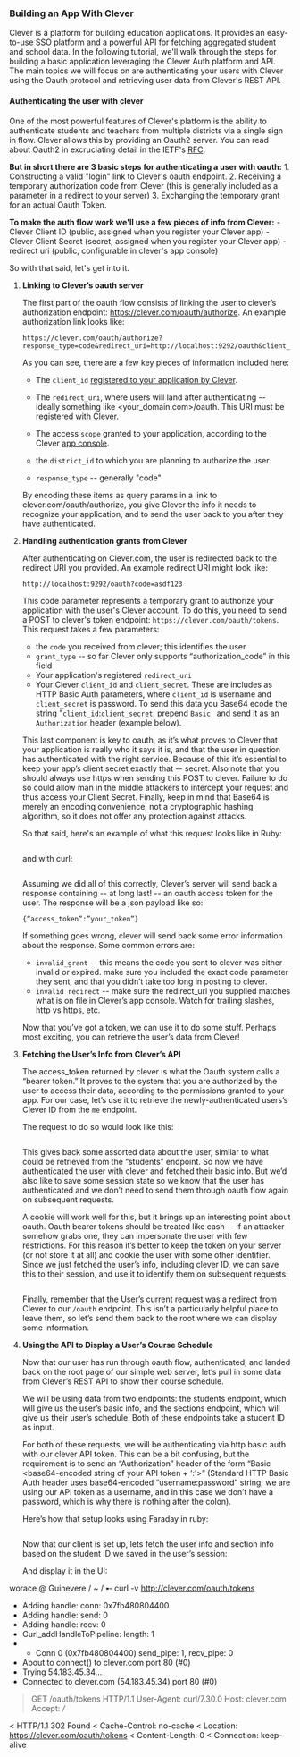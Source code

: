 ### Building an App With Clever

Clever is a platform for building education applications. It provides an easy-to-use SSO platform and a powerful API for fetching aggregated student and school data. In the following tutorial, we'll walk through the steps for building a basic application leveraging the Clever Auth platform and API. The main topics we will focus on are authenticating your users with Clever using the Oauth protocol and retrieving user data from Clever's REST API.


#### Authenticating the user with clever
	
One of the most powerful features of Clever's platform is the ability to authenticate students and teachers from multiple districts via a single sign in flow. Clever allows this by providing an Oauth2 server. You can read about Oauth2 in excruciating detail in the IETF's [RFC](http://tools.ietf.org/html/rfc6749). 
	
__But in short there are 3 basic steps for authenticating a user with oauth:__
	1. Constructing a valid "login" link to Clever's oauth endpoint.
	2. Receiving a temporary authorization code from Clever (this is generally included as a parameter in a redirect to your server)
	3. Exchanging the temporary grant for an actual Oauth Token.
	
__To make the auth flow work we'll use a few pieces of info from Clever:__
	- Clever Client ID (public, assigned when you register your Clever app)
	- Clever Client Secret (secret, assigned when you register your Clever app)
	- redirect uri (public, configurable in clever's app console)
	
So with that said, let's get into it.

1. __Linking to Clever’s oauth server__

	The first part of the oauth flow consists of linking the user to clever’s authorization endpoint: https://clever.com/oauth/authorize. An example authorization link looks like:
	
	```
	https://clever.com/oauth/authorize?response_type=code&redirect_uri=http://localhost:9292/oauth&client_id=3bf626d60ba3b67546de&scope=read%3Auser_id%20read%3Astudents&district_id=5327a245c79f90670e001b78
	```	
	
	As you can see, there are a few key pieces of information included here:
	
	- The `client_id` [registered to your application by Clever](http://www.evernote.com/shard/s294/sh/ba2e4674-5103-44ed-bb0f-0898609005fc/4781700a89d6e9439b77482c369b5578).

	- The `redirect_uri`, where users will land after authenticating -- ideally something like <your_domain.com>/oauth. This URI must be [registered with Clever](http://www.evernote.com/shard/s294/sh/51c7827c-2f41-4ae2-acf7-edd17a410f44/827b7b0ad8498c46aa589517a43e4f30).

	- The access `scope` granted to your application, according to the Clever [app console](http://www.evernote.com/shard/s294/sh/262fc587-7468-45fc-8d12-36d63d7c68c1/bca10e108d9628e43c07ded71552b189).

	- the `district_id` to which you are planning to authorize the user.
	
	- `response_type` -- generally "code"

	By encoding these items as query params in a link to clever.com/oauth/authorize, you give Clever the info it needs to recognize your application, and to send the user back to you after they have authenticated.

2. __Handling authentication grants from Clever__

	After authenticating on Clever.com, the user is redirected back to the redirect URI you provided. An example redirect URI might look like:

	```
	http://localhost:9292/oauth?code=asdf123
	```

	This code parameter represents a temporary grant to authorize your application with the user's Clever account. To do this, you need to send a POST to clever's token endpoint: `https://clever.com/oauth/tokens`. This request takes a few parameters:

	- the `code` you received from clever; this identifies the user
	- `grant_type` -- so far Clever only supports “authorization_code” in this field
	- Your application's registered `redirect_uri`
	- Your Clever `client_id` and `client_secret`. These are includes as HTTP Basic Auth parameters, where `client_id` is username and `client_secret` is password. To send this data you Base64 ecode the string "`client_id`:`client_secret`, prepend `Basic ` and send it as an `Authorization` header (example below).
	
	This last component is key to oauth, as it’s what proves to Clever that your application is really who it says it is, and that the user in question has authenticated with the right service. Because of this it’s essential to keep your app’s client secret exactly that -- secret. Also note that you should always use https when sending this POST to clever. Failure to do so could allow man in the middle attackers to intercept your request and thus access your Client Secret. Finally, keep in mind that Base64 is merely an encoding convenience, not a cryptographic hashing algorithm, so it does not offer any protection against attacks.

	So that said, here's an example of what this request looks like in Ruby:

	```
	```

	and with curl:

	```
	```


	Assuming we did all of this correctly, Clever’s server will send back a response containing -- at long last! -- an oauth access token for the user. The response will be a json payload like so:

	```
	{“access_token”:”your_token”}
	```

	If something goes wrong, clever will send back some error information about the response. Some common errors are:

	- `invalid_grant` -- this means the code you sent to clever was either invalid or expired. make sure you included the exact code parameter they sent, and that you didn’t take too long in posting to clever.
	- `invalid redirect` -- make sure the redirect_uri you supplied matches what is on file in Clever’s app console. Watch for trailing slashes, http vs https, etc.

	Now that you’ve got a token, we can use it to do some stuff. Perhaps most exciting, you can retrieve the user’s data from Clever!

3. __Fetching the User’s Info from Clever’s API__

	The access_token returned by clever is what the Oauth system calls a “bearer token.” It proves to the system that you are authorized by the user to access their data, according to the permissions granted to your app. For our case, let’s use it to retrieve the newly-authenticated users’s Clever ID from the `me` endpoint.

	The request to do so would look like this:
	
	```
	```

	This gives back some assorted data about the user, similar to what could be retrieved from the “students” endpoint. So now we have authenticated the user with clever and fetched their basic info. But we’d also like to save some session state so we know that the user has authenticated and we don’t need to send them through oauth flow again on subsequent requests.

	A cookie will work well for this, but it brings up an interesting point about oauth. Oauth bearer tokens should be treated like cash -- if an attacker somehow grabs one, they can impersonate the user with few restrictions. For this reason it’s better to keep the token on your server (or not store it at all) and cookie the user with some other identifier. Since we just fetched the user’s info, including clever ID, we can save this to their session, and use it to identify them on subsequent requests:

	```
	``` 

	Finally, remember that the User’s current request was a redirect from Clever to our `/oauth` endpoint. This isn’t a particularly helpful place to leave them, so let’s send them back to the root where we can display some information.


4. __Using the API to Display a User’s Course Schedule__

	Now that our user has run through oauth flow, authenticated, and landed back on the root page of our simple web server, let’s pull in some data from Clever’s REST API to show their course schedule.

	We will be using data from two endpoints: the students endpoint, which will give us the user’s basic info, and the sections endpoint, which will give us their user’s schedule. Both of these endpoints take a student ID as input.

	For both of these requests, we will be authenticating via http basic auth with our clever API token. This can be a bit confusing, but the requirement is to send an “Authorization” header of the form “Basic <base64-encoded string of your API token + ‘:’>” (Standard HTTP Basic Auth header uses base64-encoded “username:password” string; we are using our API token as a username, and in this case we don’t have a password, which is why there is nothing after the colon).

	Here’s how that setup looks using Faraday in ruby:

	```
	```

	Now that our client is set up, lets fetch the user info and section info based on the student ID we saved in the user’s session:


	And display it in the UI:





worace @ Guinevere / ~ /  ➸  curl -v http://clever.com/oauth/tokens
* Adding handle: conn: 0x7fb480804400
* Adding handle: send: 0
* Adding handle: recv: 0
* Curl_addHandleToPipeline: length: 1
* - Conn 0 (0x7fb480804400) send_pipe: 1, recv_pipe: 0
* About to connect() to clever.com port 80 (#0)
*   Trying 54.183.45.34...
* Connected to clever.com (54.183.45.34) port 80 (#0)
> GET /oauth/tokens HTTP/1.1
> User-Agent: curl/7.30.0
> Host: clever.com
> Accept: */*
>
< HTTP/1.1 302 Found
< Cache-Control: no-cache
< Location: https://clever.com/oauth/tokens
< Content-Length: 0
< Connection: keep-alive
